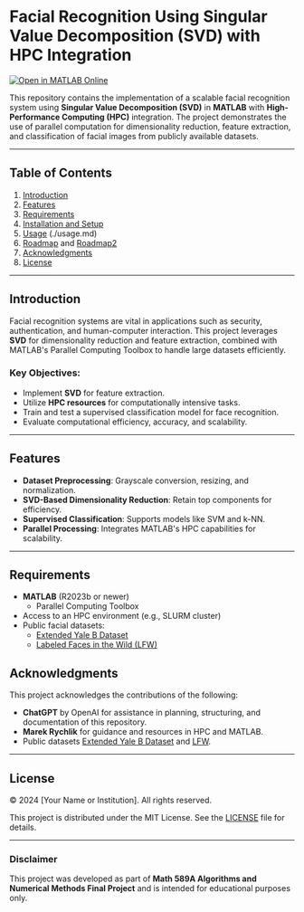 
# Facial Recognition Using Singular Value Decomposition (SVD) with HPC Integration

[![Open in MATLAB Online](https://www.mathworks.com/images/responsive/global/open-in-matlab-online.svg)](https://matlab.mathworks.com/open/github/v1?repo=CuteLoop/faces)

This repository contains the implementation of a scalable facial recognition system using **Singular Value Decomposition (SVD)** in **MATLAB** with **High-Performance Computing (HPC)** integration. The project demonstrates the use of parallel computation for dimensionality reduction, feature extraction, and classification of facial images from publicly available datasets.

---

## Table of Contents
1. [Introduction](#introduction)
2. [Features](#features)
3. [Requirements](#requirements)
4. [Installation and Setup](./usage.md)
5. [Usage](./usage.md) (./usage.md)
6. [Roadmap](./Roadmap.md) and [Roadmap2](./Roadma2p.md)
7. [Acknowledgments](#acknowledgments)
8. [License](#license)

---

## Introduction
Facial recognition systems are vital in applications such as security, authentication, and human-computer interaction. This project leverages **SVD** for dimensionality reduction and feature extraction, combined with MATLAB's Parallel Computing Toolbox to handle large datasets efficiently.

### Key Objectives:
- Implement **SVD** for feature extraction.
- Utilize **HPC resources** for computationally intensive tasks.
- Train and test a supervised classification model for face recognition.
- Evaluate computational efficiency, accuracy, and scalability.

---

## Features
- **Dataset Preprocessing**: Grayscale conversion, resizing, and normalization.
- **SVD-Based Dimensionality Reduction**: Retain top components for efficiency.
- **Supervised Classification**: Supports models like SVM and k-NN.
- **Parallel Processing**: Integrates MATLAB's HPC capabilities for scalability.

---

## Requirements
- **MATLAB** (R2023b or newer)
  - Parallel Computing Toolbox
- Access to an HPC environment (e.g., SLURM cluster)
- Public facial datasets:
  - [Extended Yale B Dataset](https://academictorrents.com/details/06e479f338b56fa5948c40287b66f68236a14612)
  - [Labeled Faces in the Wild (LFW)](http://vis-www.cs.umass.edu/lfw/)


## Acknowledgments
This project acknowledges the contributions of the following:
- **ChatGPT** by OpenAI for assistance in planning, structuring, and documentation of this repository.
- **Marek Rychlik** for guidance and resources in HPC and MATLAB.
- Public datasets [Extended Yale B Dataset](https://academictorrents.com/details/06e479f338b56fa5948c40287b66f68236a14612) and [LFW](http://vis-www.cs.umass.edu/lfw/).

---

## License
© 2024 [Your Name or Institution]. All rights reserved.

This project is distributed under the MIT License. See the [LICENSE](LICENSE) file for details.

---

### Disclaimer
This project was developed as part of **Math 589A Algorithms and Numerical Methods Final Project** and is intended for educational purposes only.

